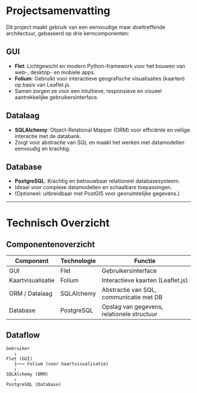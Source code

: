 # Projectsamenvatting

Dit project maakt gebruik van een eenvoudige maar doeltreffende architectuur, gebaseerd op drie kerncomponenten:

## GUI
- **Flet**: Lichtgewicht en modern Python-framework voor het bouwen van web-, desktop- en mobiele apps.
- **Folium**: Gebruikt voor interactieve geografische visualisaties (kaarten) op basis van Leaflet.js.
- Samen zorgen ze voor een intuïtieve, responsieve en visueel aantrekkelijke gebruikersinterface.

## Datalaag
- **SQLAlchemy**: Object-Relational Mapper (ORM) voor efficiënte en veilige interactie met de databank.
- Zorgt voor abstractie van SQL en maakt het werken met datamodellen eenvoudig en krachtig.

## Database
- **PostgreSQL**: Krachtig en betrouwbaar relationeel databasesysteem.
- Ideaal voor complexe datamodellen en schaalbare toepassingen.
- (Optioneel: uitbreidbaar met PostGIS voor georuimtelijke gegevens.)

---

# Technisch Overzicht

## Componentenoverzicht

| Component       | Technologie  | Functie                                     |
|----------------|--------------|---------------------------------------------|
| GUI            | Flet         | Gebruikersinterface                         |
| Kaartvisualisatie | Folium     | Interactieve kaarten (Leaflet.js)          |
| ORM / Datalaag | SQLAlchemy   | Abstractie van SQL, communicatie met DB     |
| Database       | PostgreSQL   | Opslag van gegevens, relationele structuur  |

## Dataflow

```plaintext
Gebruiker
   ↓
Flet (GUI)
   ├──→ Folium (voor kaartvisualisatie)
   ↓
SQLAlchemy (ORM)
   ↓
PostgreSQL (Database)
